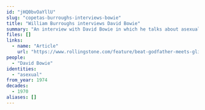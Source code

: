 ```yaml
---
id: "jHQ0bvOaYllU"
slug: "copetas-burroughs-interviews-bowie"
title: "William Burroughs interviews David Bowie"
summary: "An interview with David Bowie in which he talks about asexuality"
files: []
links:
  - name: "Article"
    url: "https://www.rollingstone.com/feature/beat-godfather-meets-glitter-mainman-william-burroughs-interviews-david-bowie-92508/"
people:
  - "David Bowie"
identities:
  - "asexual"
from_year: 1974
decades:
  - 1970
aliases: []
---
```

